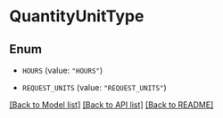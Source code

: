 # QuantityUnitType

## Enum


* `HOURS` (value: `"HOURS"`)

* `REQUEST_UNITS` (value: `"REQUEST_UNITS"`)


[[Back to Model list]](../README.md#documentation-for-models) [[Back to API list]](../README.md#documentation-for-api-endpoints) [[Back to README]](../README.md)


